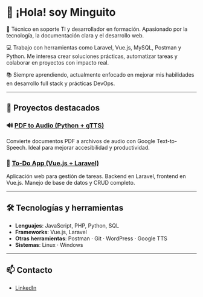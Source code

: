 # 👋 ¡Hola! soy Minguito

🔧 Técnico en soporte TI y desarrollador en formación. Apasionado por la tecnología, la documentación clara y el desarrollo web.

💻 Trabajo con herramientas como Laravel, Vue.js, MySQL, Postman y Python. Me interesa crear soluciones prácticas, automatizar tareas y colaborar en proyectos con impacto real.

📚 Siempre aprendiendo, actualmente enfocado en mejorar mis habilidades en desarrollo full stack y prácticas DevOps.

---

## 🚀 Proyectos destacados

### 🔊 [PDF to Audio (Python + gTTS)](https://github.com/minguitof/pdf-to-mp3)
Convierte documentos PDF a archivos de audio con Google Text-to-Speech. Ideal para mejorar accesibilidad y productividad.

### 📝 [To-Do App (Vue.js + Laravel)](https://github.com/minguitof/to-do-list)
Aplicación web para gestión de tareas. Backend en Laravel, frontend en Vue.js. Manejo de base de datos y CRUD completo.

---

## 🛠️ Tecnologías y herramientas
- **Lenguajes**: JavaScript, PHP, Python, SQL
- **Frameworks**: Vue.js, Laravel
- **Otras herramientas**: Postman · Git · WordPress · Google TTS
- **Sistemas**: Linux · Windows

---

## 📫 Contacto
- [LinkedIn](https://www.linkedin.com/in/john-mario-echavarria-bermudez/)
